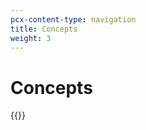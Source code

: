 ```yaml
---
pcx-content-type: navigation
title: Concepts
weight: 3
---
```


# Concepts

{{<directory-listing>}}

